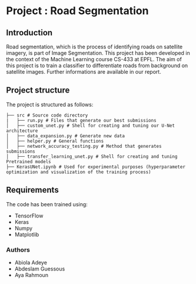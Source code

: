 # Project : Road Segmentation

## Introduction

Road segmentation, which is the process of identifying roads on satellite imagery, is part of Image Segmentation. 
This project has been developed in the context of the Machine Learning course CS-433 at EPFL. The aim of this project is to
train a classifier to differentiate roads from background on satellite images.
Further informations are available in our report. 

## Project structure

The project is structured as follows:

```	
├── src # Source code directory
|   ├── run.py # Files that generate our best submissions 
│   ├── custom_unet.py # Shell for creating and tuning our U-Net architecture
│   ├── data_expansion.py # Generate new data
│   ├── helper.py # General functions 
│   ├── network_accuracy_testing.py # Method that generates submissions
│   ├── transfer_learning_unet.py # Shell for creating and tuning Pretrained models
├── KerasUNet.ipynb # Used for experimental purposes (hyperparameter optimization and visualization of the training process)
```

## Requirements

The code has been trained using:
- TensorFlow 
- Keras
- Numpy
- Matplotlib

### Authors
- Abiola Adeye
- Abdeslam Guessous
- Aya Rahmoun
